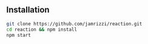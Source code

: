 ## Installation

```bash
git clone https://github.com/jamrizzi/reaction.git
cd reaction && npm install
npm start
```
